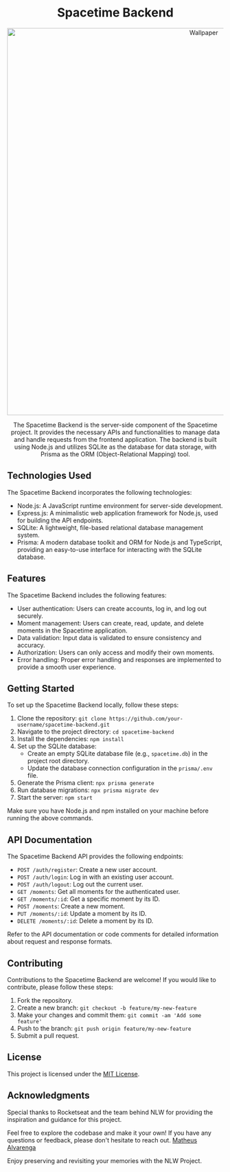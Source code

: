 <h1 align="center">Spacetime Backend</h1>

<div align="center">
<img width="900" alt="Wallpaper" src="https://github.com/MatheusWAlvarenga/nlw-spacetime-web/assets/94935750/13f47ab4-786c-42a4-8a7c-7e071e0db69b">
</div>

<p align="center">The Spacetime Backend is the server-side component of the Spacetime project. It provides the necessary APIs and functionalities to manage data and handle requests from the frontend application. The backend is built using Node.js and utilizes SQLite as the database for data storage, with Prisma as the ORM (Object-Relational Mapping) tool.</p>

## Technologies Used

The Spacetime Backend incorporates the following technologies:

- Node.js: A JavaScript runtime environment for server-side development.
- Express.js: A minimalistic web application framework for Node.js, used for building the API endpoints.
- SQLite: A lightweight, file-based relational database management system.
- Prisma: A modern database toolkit and ORM for Node.js and TypeScript, providing an easy-to-use interface for interacting with the SQLite database.

## Features

The Spacetime Backend includes the following features:

- User authentication: Users can create accounts, log in, and log out securely.
- Moment management: Users can create, read, update, and delete moments in the Spacetime application.
- Data validation: Input data is validated to ensure consistency and accuracy.
- Authorization: Users can only access and modify their own moments.
- Error handling: Proper error handling and responses are implemented to provide a smooth user experience.

## Getting Started

To set up the Spacetime Backend locally, follow these steps:

1. Clone the repository: `git clone https://github.com/your-username/spacetime-backend.git`
2. Navigate to the project directory: `cd spacetime-backend`
3. Install the dependencies: `npm install`
4. Set up the SQLite database:
   - Create an empty SQLite database file (e.g., `spacetime.db`) in the project root directory.
   - Update the database connection configuration in the `prisma/.env` file.
5. Generate the Prisma client: `npx prisma generate`
6. Run database migrations: `npx prisma migrate dev`
7. Start the server: `npm start`

Make sure you have Node.js and npm installed on your machine before running the above commands.

## API Documentation

The Spacetime Backend API provides the following endpoints:

- `POST /auth/register`: Create a new user account.
- `POST /auth/login`: Log in with an existing user account.
- `POST /auth/logout`: Log out the current user.
- `GET /moments`: Get all moments for the authenticated user.
- `GET /moments/:id`: Get a specific moment by its ID.
- `POST /moments`: Create a new moment.
- `PUT /moments/:id`: Update a moment by its ID.
- `DELETE /moments/:id`: Delete a moment by its ID.

Refer to the API documentation or code comments for detailed information about request and response formats.

## Contributing

Contributions to the Spacetime Backend are welcome! If you would like to contribute, please follow these steps:

1. Fork the repository.
2. Create a new branch: `git checkout -b feature/my-new-feature`
3. Make your changes and commit them: `git commit -am 'Add some feature'`
4. Push to the branch: `git push origin feature/my-new-feature`
5. Submit a pull request.

## License

This project is licensed under the [MIT License](LICENSE.md).

## Acknowledgments

Special thanks to Rocketseat and the team behind NLW for providing the inspiration and guidance for this project.

Feel free to explore the codebase and make it your own! If you have any questions or feedback, please don't hesitate to reach out. [Matheus Alvarenga](mailto:matheuswalvarenga@gmail.com)

Enjoy preserving and revisiting your memories with the NLW Project.
